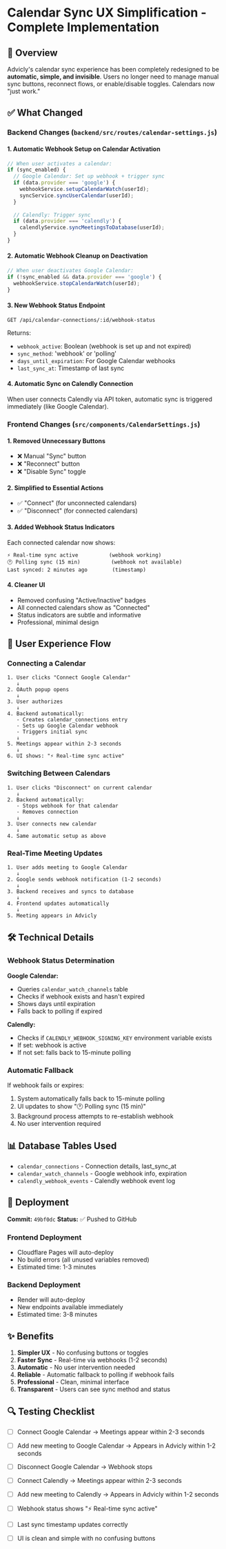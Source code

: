 # Calendar Sync UX Simplification - Complete Implementation

## 🎯 Overview

Advicly's calendar sync experience has been completely redesigned to be **automatic, simple, and invisible**. Users no longer need to manage manual sync buttons, reconnect flows, or enable/disable toggles. Calendars now "just work."

## ✅ What Changed

### Backend Changes (`backend/src/routes/calendar-settings.js`)

#### 1. **Automatic Webhook Setup on Calendar Activation**
```javascript
// When user activates a calendar:
if (sync_enabled) {
  // Google Calendar: Set up webhook + trigger sync
  if (data.provider === 'google') {
    webhookService.setupCalendarWatch(userId);
    syncService.syncUserCalendar(userId);
  }
  
  // Calendly: Trigger sync
  if (data.provider === 'calendly') {
    calendlyService.syncMeetingsToDatabase(userId);
  }
}
```

#### 2. **Automatic Webhook Cleanup on Deactivation**
```javascript
// When user deactivates Google Calendar:
if (!sync_enabled && data.provider === 'google') {
  webhookService.stopCalendarWatch(userId);
}
```

#### 3. **New Webhook Status Endpoint**
```
GET /api/calendar-connections/:id/webhook-status
```
Returns:
- `webhook_active`: Boolean (webhook is set up and not expired)
- `sync_method`: 'webhook' or 'polling'
- `days_until_expiration`: For Google Calendar webhooks
- `last_sync_at`: Timestamp of last sync

#### 4. **Automatic Sync on Calendly Connection**
When user connects Calendly via API token, automatic sync is triggered immediately (like Google Calendar).

### Frontend Changes (`src/components/CalendarSettings.js`)

#### 1. **Removed Unnecessary Buttons**
- ❌ Manual "Sync" button
- ❌ "Reconnect" button
- ❌ "Disable Sync" toggle

#### 2. **Simplified to Essential Actions**
- ✅ "Connect" (for unconnected calendars)
- ✅ "Disconnect" (for connected calendars)

#### 3. **Added Webhook Status Indicators**
Each connected calendar now shows:
```
⚡ Real-time sync active          (webhook working)
🕐 Polling sync (15 min)          (webhook not available)
Last synced: 2 minutes ago        (timestamp)
```

#### 4. **Cleaner UI**
- Removed confusing "Active/Inactive" badges
- All connected calendars show as "Connected"
- Status indicators are subtle and informative
- Professional, minimal design

## 🔄 User Experience Flow

### Connecting a Calendar
```
1. User clicks "Connect Google Calendar"
   ↓
2. OAuth popup opens
   ↓
3. User authorizes
   ↓
4. Backend automatically:
   - Creates calendar_connections entry
   - Sets up Google Calendar webhook
   - Triggers initial sync
   ↓
5. Meetings appear within 2-3 seconds
   ↓
6. UI shows: "⚡ Real-time sync active"
```

### Switching Between Calendars
```
1. User clicks "Disconnect" on current calendar
   ↓
2. Backend automatically:
   - Stops webhook for that calendar
   - Removes connection
   ↓
3. User connects new calendar
   ↓
4. Same automatic setup as above
```

### Real-Time Meeting Updates
```
1. User adds meeting to Google Calendar
   ↓
2. Google sends webhook notification (1-2 seconds)
   ↓
3. Backend receives and syncs to database
   ↓
4. Frontend updates automatically
   ↓
5. Meeting appears in Advicly
```

## 🛠️ Technical Details

### Webhook Status Determination

**Google Calendar:**
- Queries `calendar_watch_channels` table
- Checks if webhook exists and hasn't expired
- Shows days until expiration
- Falls back to polling if expired

**Calendly:**
- Checks if `CALENDLY_WEBHOOK_SIGNING_KEY` environment variable exists
- If set: webhook is active
- If not set: falls back to 15-minute polling

### Automatic Fallback
If webhook fails or expires:
1. System automatically falls back to 15-minute polling
2. UI updates to show "🕐 Polling sync (15 min)"
3. Background process attempts to re-establish webhook
4. No user intervention required

## 📊 Database Tables Used

- `calendar_connections` - Connection details, last_sync_at
- `calendar_watch_channels` - Google webhook info, expiration
- `calendly_webhook_events` - Calendly webhook event log

## 🚀 Deployment

**Commit:** `49bf0dc`
**Status:** ✅ Pushed to GitHub

### Frontend Deployment
- Cloudflare Pages will auto-deploy
- No build errors (all unused variables removed)
- Estimated time: 1-3 minutes

### Backend Deployment
- Render will auto-deploy
- New endpoints available immediately
- Estimated time: 3-8 minutes

## ✨ Benefits

1. **Simpler UX** - No confusing buttons or toggles
2. **Faster Sync** - Real-time via webhooks (1-2 seconds)
3. **Automatic** - No user intervention needed
4. **Reliable** - Automatic fallback to polling if webhook fails
5. **Professional** - Clean, minimal interface
6. **Transparent** - Users can see sync method and status

## 🔍 Testing Checklist

- [ ] Connect Google Calendar → Meetings appear within 2-3 seconds
- [ ] Add new meeting to Google Calendar → Appears in Advicly within 1-2 seconds
- [ ] Disconnect Google Calendar → Webhook stops
- [ ] Connect Calendly → Meetings appear within 2-3 seconds
- [ ] Add new meeting to Calendly → Appears in Advicly within 1-2 seconds
- [ ] Webhook status shows "⚡ Real-time sync active"
- [ ] Last sync timestamp updates correctly
- [ ] UI is clean and simple with no confusing buttons

